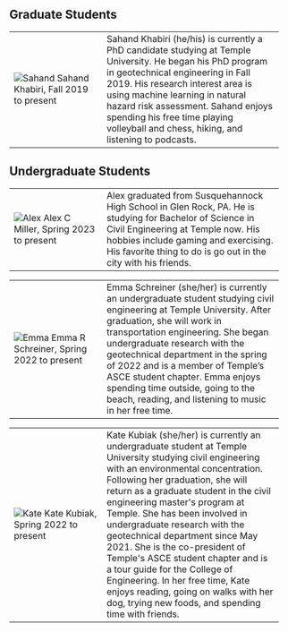 ## Graduate Students
<table border="0">
 <tr>
    <td width=150>
  <img src="/team/sahand.jpg" alt="Sahand"  /> 
Sahand Khabiri, Fall 2019 to present
    </td>
    <td width=300>
Sahand Khabiri (he/his) is currently a PhD candidate studying at Temple University. He began his PhD program in geotechnical engineering in Fall 2019. His research interest area is using machine learning in natural hazard risk assessment. Sahand enjoys spending his free time playing volleyball and chess, hiking, and listening to podcasts.
    </td>
 </tr>
</table>
 
## Undergraduate Students
<table border="0">
 <tr>
    <td width=150>
  <img src="/team/Alex.png" alt="Alex" /> 
  Alex C Miller, Spring 2023 to present 
    </td>
    <td width=300>
Alex graduated from Susquehannock High School in Glen Rock, PA. He is studying for Bachelor of Science in Civil Engineering at Temple now. His hobbies include gaming and exercising. His favorite thing to do is go out in the city with his friends.
    </td>
 </tr>
</table>

<table border="0">
<tr>
<td width=150>
<img src="/team/Emma.jpg" alt="Emma"/> 
Emma R Schreiner, Spring 2022 to present 
</td>
<td width=300>
Emma Schreiner (she/her) is currently an undergraduate student studying civil engineering at Temple University. After graduation, she will work in transportation engineering. She began undergraduate research with the geotechnical department in the spring of 2022 and is a member of Temple’s ASCE student chapter. Emma enjoys spending time outside, going to the beach, reading, and listening to music in her free time.
</td>
 </tr>
</table>

<table border="0">
 <tr>
    <td width=150>

<img src="/team/Kate.jpg" alt="Kate"/> 
Kate Kubiak, Spring 2022 to present 
    </td>
    <td width=300>
Kate Kubiak (she/her) is currently an undergraduate student at Temple University studying civil engineering with an environmental concentration. Following her graduation, she will return as a graduate student in the civil engineering master's program at Temple. She has been involved in undergraduate research with the geotechnical department since May 2021. She is the co-president of Temple's ASCE student chapter and is a tour guide for the College of Engineering. In her free time, Kate enjoys reading, going on walks with her dog, trying new foods, and spending time with friends.
    </td>
 </tr>
</table>